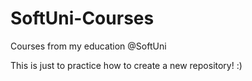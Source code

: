 # SoftUni-Courses
Courses from my education @SoftUni

This is just to practice how to create a new repository! :)
